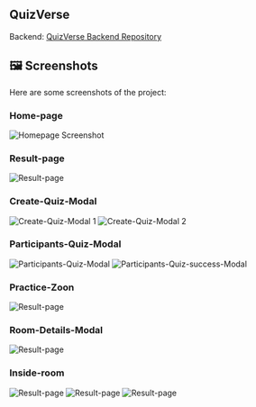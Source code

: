 ## QuizVerse
Backend: [QuizVerse Backend Repository](https://github.com/fahim-muntasir/quizVerse-backend)

## 🖼️ Screenshots

Here are some screenshots of the project:

### Home-page
![Homepage Screenshot](/public/quizverse.png)

### Result-page
![Result-page](/public/result.png)

### Create-Quiz-Modal
![Create-Quiz-Modal 1](/public/newQuizModal1.png)
![Create-Quiz-Modal 2](/public/newQuizModal2.png)

### Participants-Quiz-Modal
![Participants-Quiz-Modal](/public/quizModal.png)
![Participants-Quiz-success-Modal](/public/successModal.png)

### Practice-Zoon
![Result-page](/public/practiceZoon.png)

### Room-Details-Modal
![Result-page](/public/roomDetails.png)

### Inside-room
![Result-page](/public/room.png)
![Result-page](/public/roomWithChat.png)
![Result-page](/public/roomParticipant.png)
